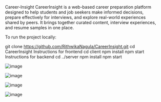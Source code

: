 ﻿Career-Insight
CareerInsight is a web-based career preparation platform designed to help students and job seekers make informed decisions, prepare effectively for interviews, and explore real-world experiences shared by peers. It brings together curated content, interview experiences, and resume samples in one place.


To run the project locally:

git clone https://github.com/RithwikaNagula/CareerInsight.git
cd CareerInsight
Instructions for frontend
cd client
npm install
npm start
Instructions for backend 
cd ../server
npm install
npm start


![image](https://github.com/user-attachments/assets/ab7730b1-58d2-4c06-be6c-4719db9aeafc)

![image](https://github.com/user-attachments/assets/9f821fa2-2f68-4df6-b741-cd927e248e11)

![image](https://github.com/user-attachments/assets/de3a8a0a-55fc-4216-b01f-c9a4ede65fae)

![image](https://github.com/user-attachments/assets/2c04aef3-d0dd-4bbc-82ad-e15da23bb4b8)



